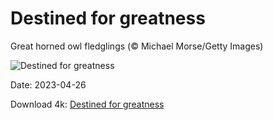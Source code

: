 # Destined for greatness

Great horned owl fledglings (© Michael Morse/Getty Images)

![Destined for greatness](https://bing.com/th?id=OHR.GHOAudubonDay_EN-US1034364185_UHD.jpg&rf=LaDigue_UHD.jpg&pid=hp&w=1024&h=576&rs=1&c=4)

Date: 2023-04-26

Download 4k: [Destined for greatness](https://bing.com/th?id=OHR.GHOAudubonDay_EN-US1034364185_UHD.jpg&rf=LaDigue_UHD.jpg&pid=hp&w=3840&h=2160&rs=1&c=4)

